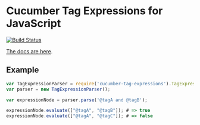 # Cucumber Tag Expressions for JavaScript

[![Build Status](https://travis-ci.org/cucumber/tag-expressions-javascript.svg?branch=master)](https://travis-ci.org/cucumber/tag-expressions-javascript)

[The docs are here](http://docs.cucumber.io/tag-expressions/).

## Example

```js
var TagExpressionParser = require('cucumber-tag-expressions').TagExpressionParser;
var parser = new TagExpressionParser();

var expressionNode = parser.parse('@tagA and @tagB');

expressionNode.evaluate(["@tagA", "@tagB"]); # => true
expressionNode.evaluate(["@tagA", "@tagC"]); # => false
```
